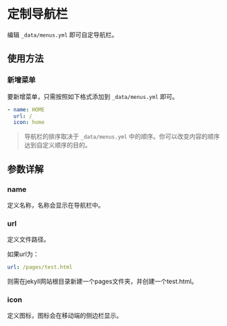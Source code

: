 # 定制导航栏

编辑 `_data/menus.yml` 即可自定导航栏。

## 使用方法

### 新增菜单

要新增菜单，只需按照如下格式添加到 `_data/menus.yml` 即可。

```yaml
- name: HOME
  url: /
  icon: home
```
> 导航栏的排序取决于 `_data/menus.yml` 中的顺序。你可以改变内容的顺序达到自定义顺序的目的。

## 参数详解

### name

定义名称，名称会显示在导航栏中。

### url

定义文件路径。

如果url为：

```yaml
url: /pages/test.html
```

则需在jekyll网站根目录新建一个pages文件夹，并创建一个test.html。

### icon

定义图标，图标会在移动端的侧边栏显示。